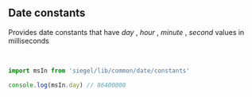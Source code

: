 ## Date constants

Provides date constants that have _day_ , _hour_ , _minute_ , _second_ values in milliseconds

<br />

```js
import msIn from 'siegel/lib/common/date/constants'

console.log(msIn.day) // 86400000
```